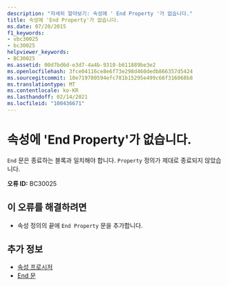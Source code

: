 ```yaml
---
description: "자세히 알아보기: 속성에 ' End Property '가 없습니다."
title: 속성에 'End Property'가 없습니다.
ms.date: 07/20/2015
f1_keywords:
- vbc30025
- bc30025
helpviewer_keywords:
- BC30025
ms.assetid: 00d7bd6d-e3d7-4a4b-9310-b611889be3e2
ms.openlocfilehash: 3fce04116ce8e6f73e298d460dedb866357d5424
ms.sourcegitcommit: 10e719780594efc781b15295e499c66f316068b8
ms.translationtype: MT
ms.contentlocale: ko-KR
ms.lasthandoff: 02/14/2021
ms.locfileid: "100436671"
---
```

# <a name="property-missing-end-property"></a>속성에 'End Property'가 없습니다.

`End` 문은 종료하는 블록과 일치해야 합니다. `Property` 정의가 제대로 종료되지 않았습니다.  
  
 **오류 ID:** BC30025  
  
## <a name="to-correct-this-error"></a>이 오류를 해결하려면  
  
- 속성 정의의 끝에 `End Property` 문을 추가합니다.  
  
## <a name="see-also"></a>추가 정보

- [속성 프로시저](../programming-guide/language-features/procedures/property-procedures.md)
- [End 문](../language-reference/statements/end-statement.md)
